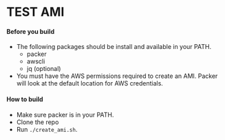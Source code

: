 # TEST AMI

#### Before you build
- The following packages should be install and available in your PATH.
  - packer
  - awscli
  - jq (optional)
- You must have the AWS permissions required to create an AMI. Packer will look at
  the default location for AWS credentials.

#### How to build
- Make sure packer is in your PATH.
- Clone the repo
- Run `./create_ami.sh`.
